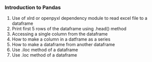 ### Introduction to Pandas
1. Use of xlrd or openpyxl dependency module to read excel file to a dataframe
2. Print first 5 rows of the dataframe using .head() method
3. Accessing a single column from the dataframe
4. How to make a column in a datframe as a series
5. How to make a dataframe from another dataframe
6. Use .iloc method of a dataframe
7. Use .loc method of a dataframe